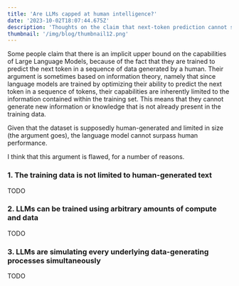 ```yaml
---
title: 'Are LLMs capped at human intelligence?'
date: '2023-10-02T18:07:44.675Z'
description: 'Thoughts on the claim that next-token prediction cannot surpass human performance'
thumbnail: '/img/blog/thumbnail12.png'
---
```


Some people claim that there is an implicit upper bound on the capabilities of Large Language Models, because of the fact that they are trained to predict the next token in a sequence of data generated by a human. Their argument is sometimes based on information theory, namely that since language models are trained by optimizing their ability to predict the next token in a sequence of tokens, their capabilities are inherently limited to the information contained within the training set. This means that they cannot generate new information or knowledge that is not already present in the training data.

Given that the dataset is supposedly human-generated and limited in size (the argument goes), the language model cannot surpass human performance.

I think that this argument is flawed, for a number of reasons.

### 1. The training data is not limited to human-generated text
TODO

### 2. LLMs can be trained using arbitrary amounts of compute and data
TODO

### 3. LLMs are simulating every underlying data-generating processes simultaneously
TODO
